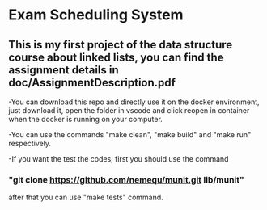 # Exam Scheduling System

## This is my first project of the data structure course about linked lists, you can find the assignment details in doc/AssignmentDescription.pdf

-You can download this repo and directly use it on the docker environment, just download it, open the folder in vscode and click reopen in container when the docker is running on your computer.

-You can use the commands "make clean", "make build" and "make run" respectively.

-If you want the test the codes, first you should use the command 
### "git clone https://github.com/nemequ/munit.git lib/munit"

after that you can use "make tests" command. 
